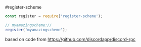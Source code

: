 #register-scheme

```javascript
const register = require('register-scheme');

// myamazingscheme://
register('myamazingscheme');
```

based on code from https://github.com/discordapp/discord-rpc
